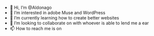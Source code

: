 - 👋 Hi, I’m @Aldonago
- 👀 I’m interested in adobe Muse and WordPress
- 🌱 I’m currently learning how to create better websites
- 💞️ I’m looking to collaborate on with whoever is able to lend me a ear
- 📫 How to reach me is on 

<!---
Aldonago/Aldonago is a ✨ special ✨ repository because its `README.md` (this file) appears on your GitHub profile.
You can click the Preview link to take a look at your changes.
--->
